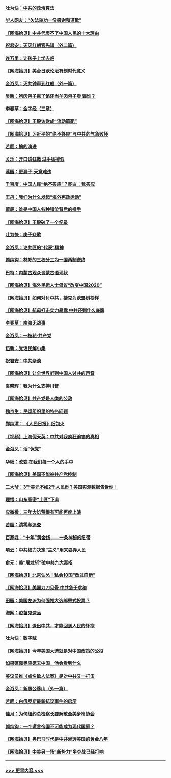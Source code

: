 #### [吐为快：中共的政治算法](../pages/nsc993/n12390506.md?t=09091805) 
#### [华人网友：“欠法轮功一份感谢和道歉”](../pages/nsc993/n12390098.md?t=09091805) 
#### [【网海拾贝】中共代表不了中国人民的十大理由](../pages/nsc993/n12388155.md?t=09091805) 
#### [祝君安：天灭红朝官先知（外二篇）](../pages/nsc993/n12387957.md?t=09091805) 
#### [连万里：让孩子上学去吧](../pages/nsc993/n12385309.md?t=09091805) 
#### [【网海拾贝】美台日欧论坛有划时代意义](../pages/nsc993/n12385232.md?t=09091805) 
#### [金浴凤：灭共钟声到红船（外一篇）](../pages/nsc993/n12385154.md?t=09091805) 
#### [吴新：狗肉包子露了馅还当羊肉包子卖 骗谁？](../pages/nsc993/n12385133.md?t=09091805) 
#### [李春草：金字经（三章）](../pages/nsc993/n12383691.md?t=09091805) 
#### [【网海拾贝】王毅访欧成“流动箭靶”](../pages/nsc993/n12383338.md?t=09091805) 
#### [【网海拾贝】习近平的“绝不答应”与中共的气急败坏](../pages/nsc993/n12382819.md?t=09091805) 
#### [苦胆：摘的演进](../pages/nsc993/n12382619.md?t=09091805) 
#### [关乐：开口谎狂撒 过手猛掺假](../pages/nsc993/n12382604.md?t=09091805) 
#### [莲园：更漏子‧天意难违](../pages/nsc993/n12382598.md?t=09091805) 
#### [千百度：中国人民“绝不答应”？网友：我答应](../pages/nsc993/n12382024.md?t=09091805) 
#### [王丹：我们为什么发起“海外宪政运动”](../pages/nsc993/n12380286.md?t=09091805) 
#### [萧辰：谁是中国人各种错位背后的推手](../pages/nsc993/n12379800.md?t=09091805) 
#### [【网海拾贝】王毅破了一个纪录](../pages/nsc993/n12379251.md?t=09091805) 
#### [吐为快：庚子悲歌](../pages/nsc993/n12378821.md?t=09091805) 
#### [金浴凤：论共匪的“代表”精神](../pages/nsc993/n12377546.md?t=09091805) 
#### [颜纯钩：林郑的三权分工为一国两制送终](../pages/nsc993/n12377306.md?t=09091805) 
#### [巴特：内蒙古观众谈蒙古语现状](../pages/nsc993/n12376923.md?t=09091805) 
#### [【网海拾贝】海外民运人士倡议“改变中国2020”](../pages/nsc993/n12376682.md?t=09091805) 
#### [【网海拾贝】如何对付中共，捷克为欧盟树榜样](../pages/nsc993/n12374209.md?t=09091805) 
#### [【网海拾贝】航母打击实力暴露 中共还剩什么底牌](../pages/nsc993/n12371825.md?t=09091805) 
#### [李春草：南海无战事](../pages/nsc993/n12371159.md?t=09091805) 
#### [金浴凤：一枝花·共产党](../pages/nsc993/n12368757.md?t=09091805) 
#### [伍新：党话民解小集](../pages/nsc993/n12366907.md?t=09091805) 
#### [祝君安：中共杂谈](../pages/nsc993/n12366076.md?t=09091805) 
#### [【网海拾贝】让全世界听到中国人讨共的声音](../pages/nsc993/n12365569.md?t=09091805) 
#### [袁晓辉：我为什么支持川普](../pages/nsc993/n12362670.md?t=09091805) 
#### [【网海拾贝】共产党是人类的公敌](../pages/nsc993/n12363182.md?t=09091805) 
#### [魏京生：民运组织里的特务问题](../pages/nsc993/n12363010.md?t=09091805) 
#### [郑纯清： 《人民日报》纸包火](../pages/nsc993/n12362706.md?t=09091805) 
#### [【视频】上海倪天英：中共对我疯狂迫害的真相](../pages/nsc993/n12356341.md?t=09091805) 
#### [金浴凤：话“保党”](../pages/nsc993/n12361867.md?t=09091805) 
#### [华旸：改变 在我们每一个人的手中](../pages/nsc993/n12361774.md?t=09091805) 
#### [【网海拾贝】美国不能被共产党控制](../pages/nsc993/n12360271.md?t=09091805) 
#### [二大爷：3千美元不如2千人民币？美国实测数据告诉你！](../pages/nsc993/n12358563.md?t=09091805) 
#### [理悟：山东高密“土匪”下山](../pages/nsc993/n12358535.md?t=09091805) 
#### [应微微：三年大饥荒很有可能再度上演](../pages/nsc993/n12358523.md?t=09091805) 
#### [苦胆：清零与追查](../pages/nsc993/n12358501.md?t=09091805) 
#### [百家姓：“十年”黄金线——一条神秘的纽带](../pages/nsc993/n12358319.md?t=09091805) 
#### [项云：中共权力决定“主义”用来耍弄人民](../pages/nsc993/n12358172.md?t=09091805) 
#### [俞元：美“屠龙斩”破中共九大毒招](../pages/nsc993/n12357822.md?t=09091805) 
#### [【网海拾贝】北京认怂！私会10国“改过自新”](../pages/nsc993/n12357784.md?t=09091805) 
#### [【网海拾贝】美国刀刀见骨 中共急于求和](../pages/nsc993/n12355511.md?t=09091805) 
#### [田园：美国左派为何强推大选邮寄式投票？](../pages/nsc993/n12352963.md?t=09091805) 
#### [海网：疫苗鬼速品](../pages/nsc993/n12354438.md?t=09091805) 
#### [【网海拾贝】退出中共，才能回到人民的怀抱](../pages/nsc993/n12352634.md?t=09091805) 
#### [吐为快：数字赋](../pages/nsc993/n12352317.md?t=09091805) 
#### [【网海拾贝】今年美国大选就是对中国政策的公投](../pages/nsc993/n12350973.md?t=09091805) 
#### [如果蓬佩奥应邀去中国，他会看到什么](../pages/nsc993/n12350945.md?t=09091805) 
#### [美议员推《点名敌人法案》是对中共又一打击](../pages/nsc993/n12350765.md?t=09091805) 
#### [金浴凤：新愚公移山（外一篇）](../pages/nsc993/n12350253.md?t=09091805) 
#### [苦胆：白俄罗斯最新抗议事件的启示](../pages/nsc993/n12349989.md?t=09091805) 
#### [佳月：为何纽约总检察长要解散全美步枪协会](../pages/nsc993/n12349939.md?t=09091805) 
#### [颜纯钩：一个谎言帝国不可能成为现代国家？](../pages/nsc993/n12349898.md?t=09091805) 
#### [【网海拾贝】奥巴马时代是中共渗透美国的黄金八年](../pages/nsc993/n12349284.md?t=09091805) 
#### [【网海拾贝】中美另一场“新势力”争夺战已经打响](../pages/nsc993/n12346998.md?t=09091805) 

----
#### [ >>> 更早内容 <<< ](../indexes/nsc993-earlier.md)
